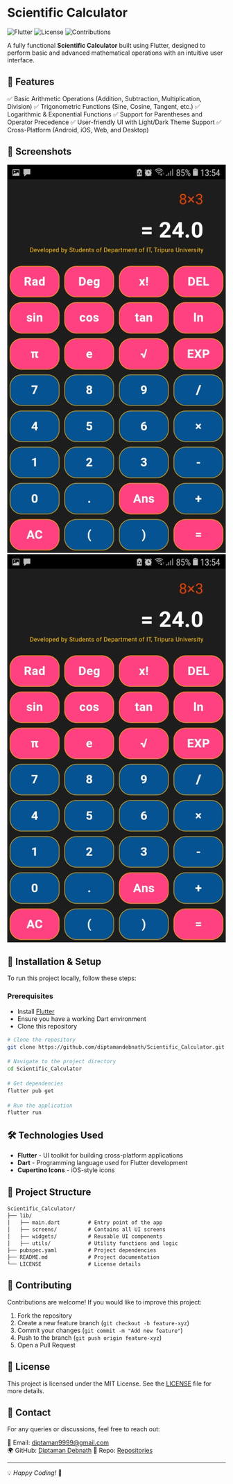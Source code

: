 # Scientific Calculator

![Flutter](https://img.shields.io/badge/Flutter-3.0-blue) ![License](https://img.shields.io/badge/License-MIT-green) ![Contributions](https://img.shields.io/badge/Contributions-Welcome-orange)

A fully functional **Scientific Calculator** built using Flutter, designed to perform basic and advanced mathematical operations with an intuitive user interface.

## 📌 Features

✅ Basic Arithmetic Operations (Addition, Subtraction, Multiplication, Division)
✅ Trigonometric Functions (Sine, Cosine, Tangent, etc.)
✅ Logarithmic & Exponential Functions
✅ Support for Parentheses and Operator Precedence
✅ User-friendly UI with Light/Dark Theme Support
✅ Cross-Platform (Android, iOS, Web, and Desktop)

## 📸 Screenshots

![Calculator Screenshot](https://raw.githubusercontent.com/diptamandebnath/Scientific_Calculator/refs/heads/main/Screenshot%202.jfif)  ![Calculator Screenshot](https://raw.githubusercontent.com/diptamandebnath/Scientific_Calculator/refs/heads/main/Screenshot%202.jfif)

## 🚀 Installation & Setup

To run this project locally, follow these steps:

### Prerequisites
- Install [Flutter](https://flutter.dev/docs/get-started/install)
- Ensure you have a working Dart environment
- Clone this repository

```bash
# Clone the repository
git clone https://github.com/diptamandebnath/Scientific_Calculator.git

# Navigate to the project directory
cd Scientific_Calculator

# Get dependencies
flutter pub get

# Run the application
flutter run
```

## 🛠 Technologies Used

- **Flutter** - UI toolkit for building cross-platform applications
- **Dart** - Programming language used for Flutter development
- **Cupertino Icons** - iOS-style icons

## 📂 Project Structure

```plaintext
Scientific_Calculator/
├── lib/
│   ├── main.dart         # Entry point of the app
│   ├── screens/          # Contains all UI screens
│   ├── widgets/          # Reusable UI components
│   ├── utils/            # Utility functions and logic
├── pubspec.yaml          # Project dependencies
├── README.md             # Project documentation
└── LICENSE               # License details
```

## 🤝 Contributing

Contributions are welcome! If you would like to improve this project:

1. Fork the repository
2. Create a new feature branch (`git checkout -b feature-xyz`)
3. Commit your changes (`git commit -m "Add new feature"`)
4. Push to the branch (`git push origin feature-xyz`)
5. Open a Pull Request

## 📜 License

This project is licensed under the MIT License. See the [LICENSE](LICENSE) file for more details.

## 📧 Contact

For any queries or discussions, feel free to reach out:

📩 Email: [diptaman9999@gmail.com](mailto:diptaman9999@gmail.com)  
🌍 GitHub: [Diptaman Debnath](https://github.com/diptamandebnath)
📂 Repo: [Repositories](https://github.com/diptamandebnath/Scientific_Calculator)

---
💡 *Happy Coding!* 🚀

